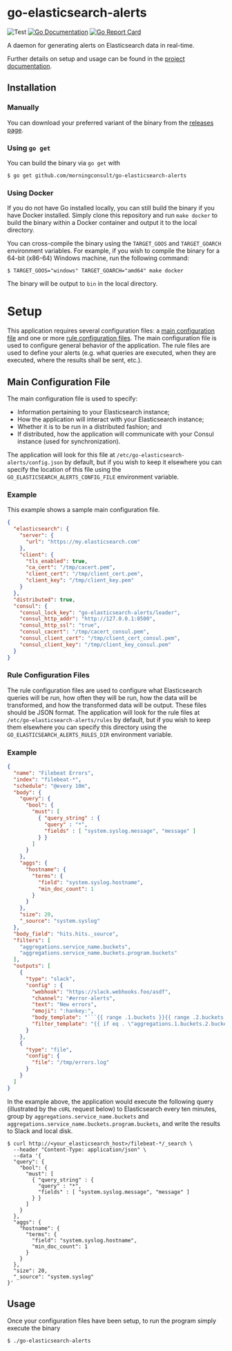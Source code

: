 # go-elasticsearch-alerts

![Test](https://github.com/morningconsult/go-elasticsearch-alerts/workflows/Test/badge.svg) [![Go Documentation](https://img.shields.io/badge/godoc-reference-blue.svg)][godocs] [![Go Report Card](https://goreportcard.com/badge/github.com/morningconsult/go-elasticsearch-alerts)](https://goreportcard.com/report/github.com/morningconsult/go-elasticsearch-alerts)

[godocs]: https://godoc.org/github.com/morningconsult/go-elasticsearch-alerts

A daemon for generating alerts on Elasticsearch data in real-time.

Further details on setup and usage can be found in the [project documentation](https://morningconsult.github.io/go-elasticsearch-alerts).

## Installation

### Manually

You can download your preferred variant of the binary from the [releases page](https://github.com/morningconsult/go-elasticsearch-alerts/releases).

### Using `go get`

You can build the binary via `go get` with

```shell
$ go get github.com/morningconsult/go-elasticsearch-alerts
```

### Using Docker

If you do not have Go installed locally, you can still build the binary if you have Docker installed. Simply clone this repository and run `make docker` to build the binary within a Docker container and output it to the local directory.

You can cross-compile the binary using the `TARGET_GOOS` and `TARGET_GOARCH` environment variables. For example, if you wish to compile the binary for a 64-bit (x86-64) Windows machine, run the following command:

```shell
$ TARGET_GOOS="windows" TARGET_GOARCH="amd64" make docker
```

The binary will be output to `bin` in the local directory.

# Setup

This application requires several configuration files: a [main configuration file](#main-configuration-file) and one or more [rule configuration files](#rule-configuration-files). The main configuration file is used to configure general behavior of the application. The rule files are used to define your alerts (e.g. what queries are executed, when they are executed, where the results shall be sent, etc.).

## Main Configuration File

The main configuration file is used to specify:
* Information pertaining to your Elasticsearch instance;
* How the application will interact with your Elasticsearch instance;
* Whether it is to be run in a distributed fashion; and
* If distributed, how the application will communicate with your Consul instance (used for synchronization).

The application will look for this file at `/etc/go-elasticsearch-alerts/config.json` by default, but if you wish to keep it elsewhere you can specify the location of this file using the `GO_ELASTICSEARCH_ALERTS_CONFIG_FILE` environment variable.

### Example

This example shows a sample main configuration file.

```json
{
  "elasticsearch": {
    "server": {
      "url": "https://my.elasticsearch.com"
    },
    "client": {
      "tls_enabled": true,
      "ca_cert": "/tmp/cacert.pem",
      "client_cert": "/tmp/client_cert.pem",
      "client_key": "/tmp/client_key.pem"
    }
  },
  "distributed": true,
  "consul": {
    "consul_lock_key": "go-elasticsearch-alerts/leader",
    "consul_http_addr": "http://127.0.0.1:8500",
    "consul_http_ssl": "true",
    "consul_cacert": "/tmp/cacert_consul.pem",
    "consul_client_cert": "/tmp/client_cert_consul.pem",
    "consul_client_key": "/tmp/client_key_consul.pem"
  }
}
```

### Rule Configuration Files

The rule configuration files are used to configure what Elasticsearch queries will be run, how often they will be run, how the data will be transformed, and how the transformed data will be output. These files should be JSON format. The application will look for the rule files at `/etc/go-elasticsearch-alerts/rules` by default, but if you wish to keep them elsewhere you can specify this directory using the `GO_ELASTICSEARCH_ALERTS_RULES_DIR` environment variable.

### Example

```json
{
  "name": "Filebeat Errors",
  "index": "filebeat-*",
  "schedule": "@every 10m",
  "body": {
    "query": {
      "bool": {
        "must": [
          { "query_string" : {
            "query" : "*",
            "fields" : [ "system.syslog.message", "message" ]
          } }
        ]
      }
    },
    "aggs": {
      "hostname": {
        "terms": {
          "field": "system.syslog.hostname",
          "min_doc_count": 1
        }
      }
    },
    "size": 20,
    "_source": "system.syslog"
  },
  "body_field": "hits.hits._source",
  "filters": [
    "aggregations.service_name.buckets",
    "aggregations.service_name.buckets.program.buckets"
  ],
  "outputs": [
    {
      "type": "slack",
      "config" : {
        "webhook": "https://slack.webhooks.foo/asdf",
        "channel": "#error-alerts",
        "text": "New errors",
        "emoji": ":hankey:",
        "body_template": "```{{ range .1.buckets }}{{ range .2.buckets }}{{ range .3.buckets }}{{ println .key }}{{ end }}{{ end }}{{ end }}```",
        "filter_template": "{{ if eq . \"aggregations.1.buckets.2.buckets.3.buckets\" }}More Friendly Name{{ end }}"
      }
    },
    {
      "type": "file",
      "config": {
        "file": "/tmp/errors.log"
      }
    }
  ]
}
```

In the example above, the application would execute the following query (illustrated by the `cURL` request below) to Elasticsearch every ten minutes, group by `aggregations.service_name.buckets` and `aggregations.service_name.buckets.program.buckets`, and write the results to Slack and local disk.

```shell
$ curl http://<your_elasticsearch_host>/filebeat-*/_search \
  --header "Content-Type: application/json" \
  --data '{
  "query": {
    "bool": {
      "must": [
        { "query_string" : {
          "query" : "*",
          "fields" : [ "system.syslog.message", "message" ]
        } }
      ]
    }
  },
  "aggs": {
    "hostname": {
      "terms": {
        "field": "system.syslog.hostname",
        "min_doc_count": 1
      }
    }
  },
  "size": 20,
  "_source": "system.syslog"
}'
```

## Usage

Once your configuration files have been setup, to run the program
simply execute the binary

```shell
$ ./go-elasticsearch-alerts
```
